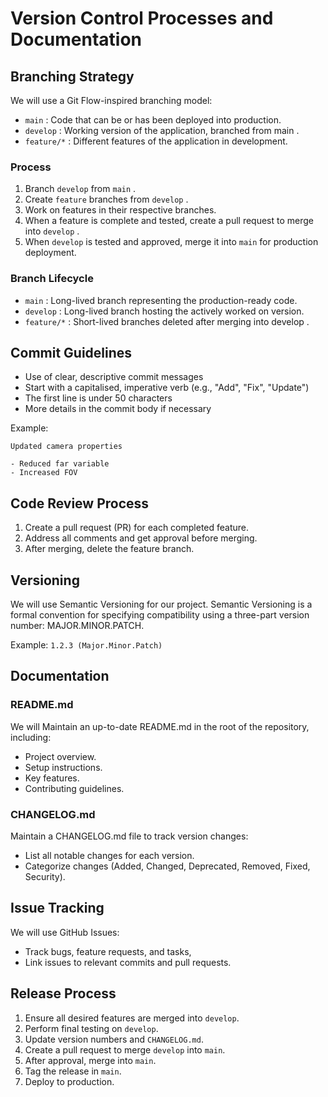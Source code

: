 # Version Control Processes and Documentation

## Branching Strategy

We will use a Git Flow-inspired branching model:

* `main` : Code that can be or has been deployed into production. 
* `develop` : Working version of the application, branched from main .
* `feature/*` : Different features of the application in development.

### Process

1. Branch `develop` from `main` . 
2. Create `feature` branches from `develop` . 
3. Work on features in their respective branches. 
4. When a feature is complete and tested, create a pull request to merge into `develop` . 
5. When `develop` is tested and approved, merge it into `main` for production deployment.

### Branch Lifecycle

* `main` : Long-lived branch representing the production-ready code.
* `develop` : Long-lived branch hosting the actively worked on version.
* `feature/*` : Short-lived branches deleted after merging into develop .

## Commit Guidelines

* Use of clear, descriptive commit messages 
* Start with a capitalised, imperative verb (e.g., "Add", "Fix", "Update") 
* The first line is under 50 characters 
* More details in the commit body if necessary

Example:

```
Updated camera properties

- Reduced far variable
- Increased FOV
```

## Code Review Process

1. Create a pull request (PR) for each completed feature.
2. Address all comments and get approval before merging. 
3. After merging, delete the feature branch.

## Versioning

We will use Semantic Versioning for our project. Semantic Versioning is a formal convention for specifying compatibility using a three-part version number: MAJOR.MINOR.PATCH.

Example: `1.2.3 (Major.Minor.Patch)`

## Documentation

### README.md

We will Maintain an up-to-date README.md in the root of the repository, including:

* Project overview. 
* Setup instructions. 
* Key features.
* Contributing guidelines.

### CHANGELOG.md

Maintain a CHANGELOG.md file to track version changes:

* List all notable changes for each version.
* Categorize changes (Added, Changed, Deprecated, Removed, Fixed, Security).

## Issue Tracking

We will use GitHub Issues:

* Track bugs, feature requests, and tasks,
* Link issues to relevant commits and pull requests.

## Release Process

1. Ensure all desired features are merged into `develop`.
2. Perform final testing on `develop`.
3. Update version numbers and `CHANGELOG.md`.
4. Create a pull request to merge `develop` into `main`.
5. After approval, merge into `main`.
6. Tag the release in `main`.
7. Deploy to production.